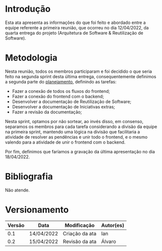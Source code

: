 # Introdução

Esta ata apresenta as informações do que foi feito e abordado entre a equipe referente a primeira reunião, que ocorreu no dia 12/04/2022, da quarta entrega do projeto (Arquitetura de Software & Reutilização de Software).

# Metodologia

Nesta reunião, todos os membros participaram e foi decidido o que seria feito na segunda sprint desta última entrega, consequentemente definimos a segunda parte do [planejamento](../Sprint/Planejamento.md), definindo as tarefas:

- Fazer a conexão de todos os fluxos do frontend;
- Fazer a conexão do frontend com o backend;
- Desenvolver a documentação de Reutilização de Software;
- Desenvolver a documentação de Iniciativas extras;
- Fazer a revisão da documentação;

Nesta sprint, optamos por não sortear, ao invés disso, em consenso, separamos os membros para cada tarefa considerando a divisão da equipe na primeira sprint, mantendo uma lógica na divisão que facilitaria a atividade de resolver as pendências e unir todo o frontend, e o mesmo valendo para a atividade de unir o frontend com o backend. 

Por fim, definimos que faríamos a gravação da última apresentação no dia 18/04/2022.

# Bibliografia

Não atende.

# Versionamento

Versão | Data | Modificação | Autor(es) |
|--|--|--|--|
|0.1|14/04/2022|Criação da ata|Ian|
|0.2|15/04/2022|Revisão da ata|Álvaro|